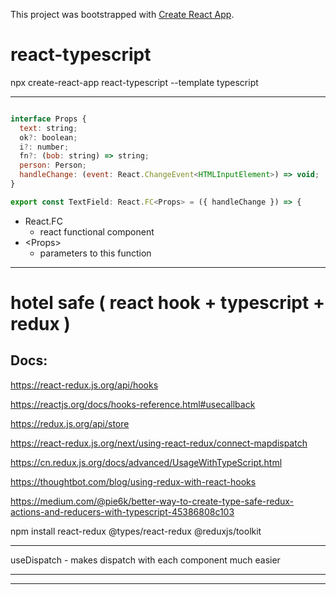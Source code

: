 This project was bootstrapped with [Create React App](https://github.com/facebook/create-react-app).



# react-typescript


npx create-react-app react-typescript --template typescript


---

```js

interface Props {
  text: string;
  ok?: boolean;
  i?: number;
  fn?: (bob: string) => string;
  person: Person;
  handleChange: (event: React.ChangeEvent<HTMLInputElement>) => void;
}

export const TextField: React.FC<Props> = ({ handleChange }) => {


```
  
 - React.FC
    - react functional component
- &lt;Props&gt; 
  - parameters to this function

---


# hotel safe (  react hook + typescript + redux  )


## Docs:

https://react-redux.js.org/api/hooks

https://reactjs.org/docs/hooks-reference.html#usecallback

https://redux.js.org/api/store

https://react-redux.js.org/next/using-react-redux/connect-mapdispatch

https://cn.redux.js.org/docs/advanced/UsageWithTypeScript.html

https://thoughtbot.com/blog/using-redux-with-react-hooks

https://medium.com/@pie6k/better-way-to-create-type-safe-redux-actions-and-reducers-with-typescript-45386808c103



npm install react-redux @types/react-redux   @reduxjs/toolkit

---

useDispatch   -  makes dispatch with each component much easier









---

---






